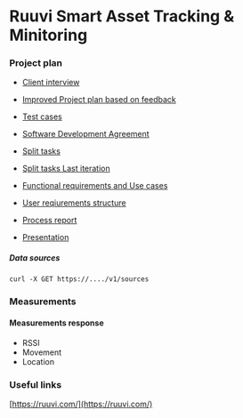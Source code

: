 # Ruuvi Smart Asset Tracking & Minitoring

### Project plan 

- [Client interview]()
- [Improved Project plan based on feedback]()
- [Test cases]() 
- [Software Development Agreement]()


- [Split tasks]()
- [Split tasks Last iteration]()


- [Functional requirements and Use cases]()
- [User reqiurements structure]()

- [Process report]()
- [Presentation]()


##### Data sources

```
curl -X GET https://..../v1/sources
```

### Measurements

#### Measurements response

- RSSI
- Movement
- Location

### Useful links

[https://ruuvi.com/](https://ruuvi.com/)
